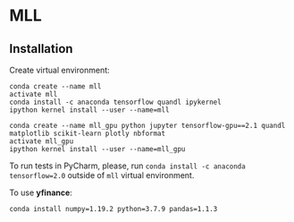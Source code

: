 # MLL

## Installation

Create virtual environment:
```
conda create --name mll
activate mll
conda install -c anaconda tensorflow quandl ipykernel
ipython kernel install --user --name=mll
```

```
conda create --name mll_gpu python jupyter tensorflow-gpu==2.1 quandl matplotlib scikit-learn plotly nbformat
activate mll_gpu
ipython kernel install --user --name=mll_gpu
```
To run tests in PyCharm, please, run `conda install -c anaconda tensorflow=2.0` outside of `mll` virtual environment.


To use __yfinance__:
```
conda install numpy=1.19.2 python=3.7.9 pandas=1.1.3
```
